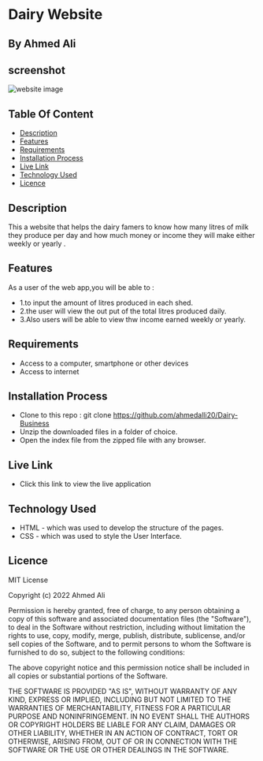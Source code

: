 # Dairy Website

## By Ahmed Ali

## screenshot
![website image](/home/moringa/Pictures/dairyfarm.png)

## Table Of Content

   * [Description](#description)
   * [Features](#features)
   * [Requirements](#requirements)
   * [Installation Process](#installation-process)
   * [Live Link](#live-link)
   * [Technology Used](#technology-used)
   * [Licence](#licence)

## Description
  This  a website that helps the dairy famers to know how many litres of milk they produce per day and how much money or income they will make either weekly or yearly .

## Features
  As a user of the web app,you will be able to :
   * 1.to input the amount of litres produced in each shed.  
   * 2.the user will view the out put of the total litres produced daily.
   * 3.Also users will be able to view thw income earned weekly or yearly.
## Requirements
  * Access to a computer, smartphone or other devices
  * Access to internet

## Installation Process
 * Clone to this repo : git clone https://github.com/ahmedalli20/Dairy-Business
 * Unzip the downloaded files in a folder of choice.
 * Open the index file from the zipped file with any browser.

## Live Link
  * Click this link to view the live application

## Technology Used
 * HTML - which was used to develop the structure of the pages.
 * CSS - which was used to style the User Interface.

## Licence
MIT License

Copyright (c) 2022 Ahmed Ali

Permission is hereby granted, free of charge, to any person obtaining a copy of this software and associated documentation files (the "Software"), to deal in the Software without restriction, including without limitation the rights to use, copy, modify, merge, publish, distribute, sublicense, and/or sell copies of the Software, and to permit persons to whom the Software is furnished to do so, subject to the following conditions:

The above copyright notice and this permission notice shall be included in all copies or substantial portions of the Software.

THE SOFTWARE IS PROVIDED "AS IS", WITHOUT WARRANTY OF ANY KIND, EXPRESS OR IMPLIED, INCLUDING BUT NOT LIMITED TO THE WARRANTIES OF MERCHANTABILITY, FITNESS FOR A PARTICULAR PURPOSE AND NONINFRINGEMENT. IN NO EVENT SHALL THE AUTHORS OR COPYRIGHT HOLDERS BE LIABLE FOR ANY CLAIM, DAMAGES OR OTHER LIABILITY, WHETHER IN AN ACTION OF CONTRACT, TORT OR OTHERWISE, ARISING FROM, OUT OF OR IN CONNECTION WITH THE SOFTWARE OR THE USE OR OTHER DEALINGS IN THE SOFTWARE.